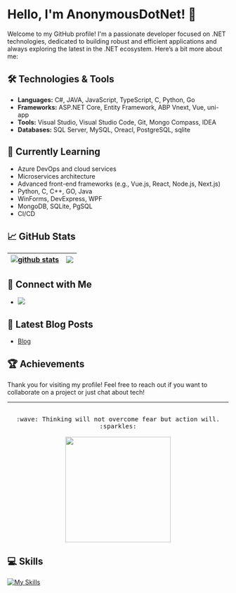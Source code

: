 # Hello, I'm AnonymousDotNet! 👋

Welcome to my GitHub profile! I'm a passionate developer focused on .NET technologies, dedicated to building robust and efficient applications and always exploring the latest in the .NET ecosystem. Here’s a bit more about me:

## 🛠️ Technologies & Tools

- **Languages:** C#, JAVA, JavaScript, TypeScript, C, Python, Go
- **Frameworks:** ASP.NET Core, Entity Framework, ABP Vnext, Vue, uni-app
- **Tools:** Visual Studio, Visual Studio Code, Git, Mongo Compass, IDEA <!-- Docker, -->
- **Databases:** SQL Server, MySQL, Oreacl, PostgreSQL, sqlite

## 🌱 Currently Learning

- Azure DevOps and cloud services
- Microservices architecture
- Advanced front-end frameworks (e.g., <!-- Angular, --> Vue.js, React, Node.js, Next.js)
- Python, C, C++, GO, Java
- WinForms, DevExpress, WPF
- MongoDB, SQLite, PgSQL
- CI/CD

## 📈 GitHub Stats

<!--
![AnonymousDotNet's GitHub stats](https://github-readme-stats.vercel.app/api?username=AnonymousDotNet&show_icons=true&theme=radical)
-->

<!--
| <a href="https://github.com/AnonymousDotNet"><img align="center" src="https://github-readme-stats.vercel.app/api?username=AnonymousDotNet&show_icons=true&include_all_commits=true&theme=buefy&hide_border=true&count_private=true" alt="github stats" /></a> | <a href="https://github.com/AnonymousDotNet"><img align="center" src="https://github-readme-stats.vercel.app/api/top-langs/?username=AnonymousDotNet&layout=compact&langs_count=6&exclude_repo=undergrad&theme=buefy&hide_border=true&count_private=true" /></a> |
| ------------- | ------------- |
-->

| <a href="https://github.com/AnonymousDotNet"><img align="center" src="https://github-readme-stats-alpha-nine-10.vercel.app/api?username=AnonymousDotNet&show_icons=true&include_all_commits=true&theme=buefy&hide_border=true&count_private=true" alt="github stats" /></a> | <a href="https://github.com/AnonymousDotNet"><img align="center" src="https://github-readme-stats-alpha-nine-10.vercel.app/api/top-langs/?username=AnonymousDotNet&layout=compact&langs_count=6&exclude_repo=undergrad&theme=buefy&hide_border=true&count_private=true" /></a> |
| ------------- | ------------- |

## 🔗 Connect with Me

<!-- - [LinkedIn](https://www.linkedin.com/in/your-profile)
- [Twitter](https://twitter.com/your-profile)
- [Blog](https://yourblog.com)
- [X](https://x.com/lld477403216357)
-->

- [<img src="https://img.shields.io/twitter/follow/ycjcl?label=Twitter&style=social">](https://x.com/lld477403216357)

## 📝 Latest Blog Posts

<!-- BLOG-POST-LIST:START -->
<!--
- [Post Title 1](https://yourblog.com/post1)
- [Post Title 2](https://yourblog.com/post2)
- [Post Title 3](https://yourblog.com/post3)
-->
- [Blog](http://anonymousdotnet.cn)
<!-- BLOG-POST-LIST:END -->

## 🏆 Achievements

<!--
- Microsoft Certified: Azure Developer Associate
- Contributed to open-source projects like [ProjectName](https://github.com/ProjectName)
-->

Thank you for visiting my profile! Feel free to reach out if you want to collaborate on a project or just chat about tech!

---

<!--
**AnonymousDotNet/AnonymousDotNet** is a ✨ _special_ ✨ repository because its `README.md` (this file) appears on your GitHub profile.

Here are some ideas to get you started:

- 🔭 I’m currently working on ...
- 🌱 I’m currently learning ...
- 👯 I’m looking to collaborate on ...
- 🤔 I’m looking for help with ...
- 💬 Ask me about ...
- 📫 How to reach me: ...
- 😄 Pronouns: ...
- ⚡ Fun fact: ...
-->

<p align="center">
  <samp>
    <!-- :wave: Hi -->
    <br>:wave: Thinking will not overcome fear but action will. :sparkles:<br><br>
    <img src="https://i.imgur.com/kdKhgx6.gif" width="240px" align="center">
  </samp>
</p>
<!--
<details>
  <summary><b>:telescope: 2020 goal</b></summary>
  I want to make a little game this year.<br>I'm currently working on a small gameboy game with <a href="https://github.com/tfgrimes">@tfgrimes</a> using <a href="https://github.com/chrismaltby/gb-studio">GBStudio.dev</a>, which is an awesome game creator tool that makes it really easy to design a game if you're primarily focusing on the art and story (like myself). I'm hoping to print this on a cartridge when I'm done so you can actually experience it on a Gameboy!
</details>
-->

## 💻 Skills

[![My Skills](https://skillicons.dev/icons?i=html,css,js,ts,go,python,cpp,c,cs,nodejs,vue,vite,electron,tauri,git,github,vscode,visualstudio,ubuntu,linux,apple,jquery)](https://skillicons.dev)

</td></tr>

<!-- hr -->

<tr><td>
